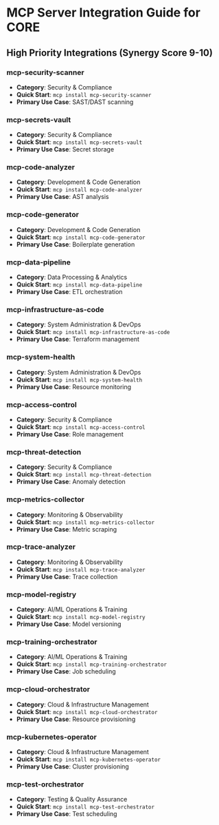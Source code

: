 # MCP Server Integration Guide for CORE

## High Priority Integrations (Synergy Score 9-10)

### mcp-security-scanner
- **Category**: Security & Compliance
- **Quick Start**: `mcp install mcp-security-scanner`
- **Primary Use Case**: SAST/DAST scanning

### mcp-secrets-vault
- **Category**: Security & Compliance
- **Quick Start**: `mcp install mcp-secrets-vault`
- **Primary Use Case**: Secret storage

### mcp-code-analyzer
- **Category**: Development & Code Generation
- **Quick Start**: `mcp install mcp-code-analyzer`
- **Primary Use Case**: AST analysis

### mcp-code-generator
- **Category**: Development & Code Generation
- **Quick Start**: `mcp install mcp-code-generator`
- **Primary Use Case**: Boilerplate generation

### mcp-data-pipeline
- **Category**: Data Processing & Analytics
- **Quick Start**: `mcp install mcp-data-pipeline`
- **Primary Use Case**: ETL orchestration

### mcp-infrastructure-as-code
- **Category**: System Administration & DevOps
- **Quick Start**: `mcp install mcp-infrastructure-as-code`
- **Primary Use Case**: Terraform management

### mcp-system-health
- **Category**: System Administration & DevOps
- **Quick Start**: `mcp install mcp-system-health`
- **Primary Use Case**: Resource monitoring

### mcp-access-control
- **Category**: Security & Compliance
- **Quick Start**: `mcp install mcp-access-control`
- **Primary Use Case**: Role management

### mcp-threat-detection
- **Category**: Security & Compliance
- **Quick Start**: `mcp install mcp-threat-detection`
- **Primary Use Case**: Anomaly detection

### mcp-metrics-collector
- **Category**: Monitoring & Observability
- **Quick Start**: `mcp install mcp-metrics-collector`
- **Primary Use Case**: Metric scraping

### mcp-trace-analyzer
- **Category**: Monitoring & Observability
- **Quick Start**: `mcp install mcp-trace-analyzer`
- **Primary Use Case**: Trace collection

### mcp-model-registry
- **Category**: AI/ML Operations & Training
- **Quick Start**: `mcp install mcp-model-registry`
- **Primary Use Case**: Model versioning

### mcp-training-orchestrator
- **Category**: AI/ML Operations & Training
- **Quick Start**: `mcp install mcp-training-orchestrator`
- **Primary Use Case**: Job scheduling

### mcp-cloud-orchestrator
- **Category**: Cloud & Infrastructure Management
- **Quick Start**: `mcp install mcp-cloud-orchestrator`
- **Primary Use Case**: Resource provisioning

### mcp-kubernetes-operator
- **Category**: Cloud & Infrastructure Management
- **Quick Start**: `mcp install mcp-kubernetes-operator`
- **Primary Use Case**: Cluster provisioning

### mcp-test-orchestrator
- **Category**: Testing & Quality Assurance
- **Quick Start**: `mcp install mcp-test-orchestrator`
- **Primary Use Case**: Test scheduling

